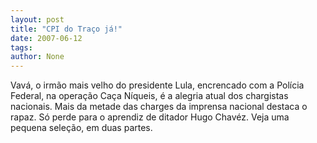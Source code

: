 ```yaml
---
layout: post
title: "CPI do Traço já!"
date: 2007-06-12
tags: 
author: None
---
```

Vav&aacute;, o irm&atilde;o mais velho do presidente Lula, encrencado com a Pol&iacute;cia Federal, na opera&ccedil;&atilde;o Ca&ccedil;a N&iacute;queis, &eacute; a alegria atual dos chargistas nacionais. Mais da metade das charges da imprensa nacional destaca o rapaz. S&oacute; perde para o aprendiz de ditador Hugo Chav&eacute;z.
Veja uma pequena sele&ccedil;&atilde;o, em duas partes.
 